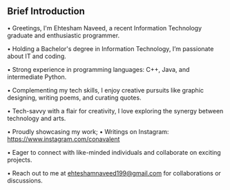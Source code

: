 ## Brief Introduction
• Greetings, I'm Ehtesham Naveed, a recent Information Technology graduate and enthusiastic programmer.

• Holding a Bachelor's degree in Information Technology, I’m passionate about IT and coding.

• Strong experience in programming languages: C++, Java, and intermediate Python.

• Complementing my tech skills, I enjoy creative pursuits like graphic designing, writing poems, and curating quotes.

• Tech-savvy with a flair for creativity, I love exploring the synergy between technology and arts.

• Proudly showcasing my work;
• Writings on Instagram: https://www.instagram.com/conavalent

• Eager to connect with like-minded individuals and collaborate on exciting projects.

• Reach out to me at ehteshamnaveed199@gmail.com for collaborations or discussions.
